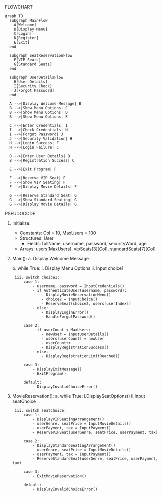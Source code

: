FLOWCHART 

```mermaid
graph TD
  subgraph MainFlow
    A[Welcome]
    B[Display Menu]
    C[Login]
    D[Register]
    E[Exit]
  end

  subgraph SeatReservationFlow
    F[VIP Seats]
    G[Standard Seats]
  end

  subgraph UserDetailsFlow
    H[User Details]
    I[Security Check]
    J[Forgot Password]
  end

  A -->|Display Welcome Message| B
  B -->|Show Menu Options| C
  B -->|Show Menu Options| D
  B -->|Show Menu Options| E

  C -->|Enter Credentials| I
  I -->|Check Credentials| H
  I -->|Forgot Password| J
  J -->|Security Validation| H
  H -->|Login Success| F
  H -->|Login Failure| C

  D -->|Enter User Details| B
  B -->|Registration Success| C

  E -->|Exit Program| F

  F -->|Reserve VIP Seat| F
  F -->|Show VIP Seating| F
  F -->|Display Movie Details| F

  G -->|Reserve Standard Seat| G
  G -->|Show Standard Seating| G
  G -->|Display Movie Details| G
```

PSEUDOCODE 

1. Initialize:
    - Constants: Col = 10, MaxUsers = 100
    - Structures: User
        - Fields: fullName, username, password, securityWord, age
    - Arrays: users[MaxUsers], vipSeats[3][Col], standardSeats[7][Col]

2. Main():
    a. Display Welcome Message

    b. while True:
        i. Display Menu Options
        ii. Input choice1

        iii. switch choice1:
            case 1:
                - username, password = InputCredentials()
                - if AuthenticateUser(username, password):
                    - DisplayMovieReservationMenu()
                    - choice2 = InputChoice()
                    - ReserveSeat(choice2, users[userIndex])
                - else:
                    - DisplayLoginError()
                    - HandleForgotPassword()

            case 2:
                - if userCount < MaxUsers:
                    - newUser = InputUserDetails()
                    - users[userCount] = newUser
                    - userCount++
                    - DisplayRegistrationSuccess()
                - else:
                    - DisplayRegistrationLimitReached()

            case 3:
                - DisplayExitMessage()
                - ExitProgram()

            default:
                - DisplayInvalidChoiceError()

3. MovieReservation():
    a. while True:
        i.DisplaySeatOptions()
        ii.Input seatChoice

        iii. switch seatChoice:
            case 1:
                - DisplayVIPSeatingArrangement()
                - userGenre, seatPrice = InputMovieDetails()
                - userPayment, tax = InputPayment()
                - ReserveVIPSeat(userGenre, seatPrice, userPayment, tax)

            case 2:
                - DisplayStandardSeatingArrangement()
                - userGenre, seatPrice = InputMovieDetails()
                - userPayment, tax = InputPayment()
                - ReserveStandardSeat(userGenre, seatPrice, userPayment, tax)

            case 3:
                - ExitMovieReservation()

            default:
                - DisplayInvalidChoiceError()
